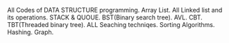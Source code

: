 All Codes of DATA STRUCTURE programming.
Array List.
All Linked list and its operations.
STACK & QUOUE.
BST(Binary search tree).
AVL.
CBT.
TBT(Threaded binary tree).
ALL Seaching techniqes.
Sorting Algorithms.
Hashing.
Graph.
